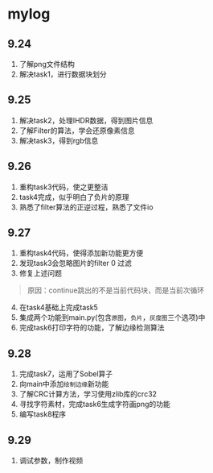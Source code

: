 # mylog  
## 9.24  
1. 了解png文件结构
2. 解决task1，进行数据块划分
## 9.25
1. 解决task2，处理IHDR数据，得到图片信息
2. 了解Filter的算法，学会还原像素信息
3. 解决task3，得到rgb信息
## 9.26
1. 重构task3代码，使之更整洁
2. task4完成，似乎明白了负片的原理
3. 熟悉了filter算法的正逆过程，熟悉了文件io
## 9.27
1. 重构task4代码，使得添加新功能更方便
2. 发现task3会忽略图片的filter 0 过滤
3. 修复上述问题
> 原因：continue跳出的不是当前代码块，而是当前次循环
4. 在task4基础上完成task5
5. 集成两个功能到main.py(包含```原图```，```负片```，```灰度图```三个选项)中
6. 完成task6打印字符的功能，了解边缘检测算法
## 9.28
1. 完成task7，运用了Sobel算子
2. 向main中添加```绘制边缘```新功能
3. 了解CRC计算方法，学习使用zlib库的crc32
4. 寻找字符素材，完成task6生成字符画png的功能
5. 编写task8程序
## 9.29
1. 调试参数，制作视频
